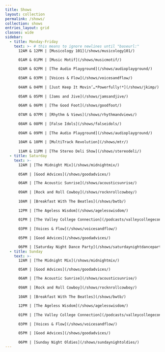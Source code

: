 ```yaml
---
title: Shows
layout: collection
permalink: /shows/
collection: shows
entries_layout: grid
classes: wide
sidebar: 
  - title: Monday-Friday
    text: >- # this means to ignore newlines until "baseurl:"  
      12AM & 12PM | [Musicology 101](/shows/musicology101/)

      01AM & 01PM | [Music Motif](/shows/musicmotif/)
      
      02AM & 02PM | [The Audio Playground](/shows/audioplayground/)
      
      03AM & 03PM | [Voices & Flow](/shows/voicesandflow/)
      
      04AM & 04PM | [Just Keep It Movin’…*Powerfully!*](/shows/jkimp/)
      
      05AM & 05PM | [Jams and Jive](/shows/jamsandjive/)
      
      06AM & 06PM | [The Good Foot](/shows/goodfoot/)
      
      07AM & 07PM | [Rhythm & Views](/shows/rhythmandviews/)
      
      08AM & 08PM | [False Idols](/shows/falseidols/)
      
      09AM & 09PM | [The Audio Playground](/shows/audioplayground/)
      
      10AM & 10PM | [MultiTrack Revolution](/shows/mtr/)
      
      11AM & 11PM | [The Stereo Deli Show](/shows/stereodeli/)
  - title: Saturday
    text: >-
      12AM | [The Midnight Mix](/shows/midnightmix/)
      
      05AM | [Good Advices](/shows/goodadvices/)

      06AM | [The Acoustic Sunrise](/shows/acousticsunrise/)
      
      09AM | [Rock and Roll Cowboy](/shows/rocknrollcowboy/)
      
      10AM | [Breakfast With The Beatles](/shows/bwtb/)
      
      12PM | [The Ageless Wisdom](/shows/agelesswisdom/)
      
      01PM | [The Valley College Connection](/podcasts/valleycollegeconnection/)
      
      03PM | [Voices & Flow](/shows/voicesandflow/)
      
      05PM | [Good Advices](/shows/goodadvices/)

      06PM | [Saturday Night Dance Party](/shows/saturdaynightdanceparty/)
  - title: Sunday  
    text: >-
      12AM | [The Midnight Mix](/shows/midnightmix/)

      05AM | [Good Advices](/shows/goodadvices/)

      06AM | [The Acoustic Sunrise](/shows/acousticsunrise/)
      
      09AM | [Rock and Roll Cowboy](/shows/rocknrollcowboy/)
      
      10AM | [Breakfast With The Beatles](/shows/bwtb/)
      
      12PM | [The Ageless Wisdom](/shows/agelesswisdom/)
      
      01PM | [The Valley College Connection](/podcasts/valleycollegeconnection/)
      
      03PM | [Voices & Flow](/shows/voicesandflow/)

      05PM | [Good Advices](/shows/goodadvices/)
      
      06PM | [Sunday Night Oldies](/shows/sundaynightoldies/)
---
```

